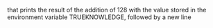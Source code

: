 that prints the result of the addition of 128 with the value stored in the environment variable TRUEKNOWLEDGE, followed by a new line
